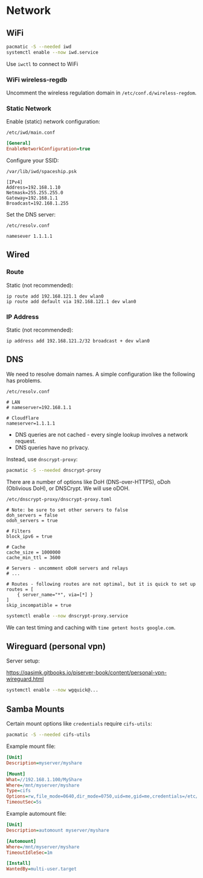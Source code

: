 # Network

## WiFi

```sh
pacmatic -S --needed iwd
systemctl enable --now iwd.service
```

Use `iwctl` to connect to WiFi


### WiFi wireless-regdb

Uncomment the wireless regulation domain in `/etc/conf.d/wireless-regdom`.


### Static Network

Enable (static) network configuration:

`/etc/iwd/main.conf`
```ini
[General]
EnableNetworkConfiguration=true
```

Configure your SSID:

`/var/lib/iwd/spaceship.psk`
```
[IPv4]
Address=192.168.1.10
Netmask=255.255.255.0
Gateway=192.168.1.1
Broadcast=192.168.1.255
```

Set the DNS server:

`/etc/resolv.conf`
```
namesever 1.1.1.1
```

## Wired

### Route

Static (not recommended):

```
ip route add 192.168.121.1 dev wlan0
ip route add default via 192.168.121.1 dev wlan0
```

### IP Address

Static (not recommended):

```
ip address add 192.168.121.2/32 broadcast + dev wlan0
```

## DNS

We need to resolve domain names. A simple configuration like the following has problems.

`/etc/resolv.conf`

```
# LAN
# nameserver=192.168.1.1

# Cloudflare
nameserver=1.1.1.1
```

* DNS queries are not cached - every single lookup involves a network request.
* DNS queries have no privacy.

Instead, use `dnscrypt-proxy`:

```sh
pacmatic -S --needed dnscrypt-proxy
```

There are a number of options like DoH (DNS-over-HTTPS), oDoh (Oblivious DoH), or DNSCrypt. We will use oDOH.

`/etc/dnscrypt-proxy/dnscrypt-proxy.toml`

```
# Note: be sure to set other servers to false
doh_servers = false
odoh_servers = true

# Filters
block_ipv6 = true

# Cache
cache_size = 1000000
cache_min_ttl = 3600

# Servers - uncomment oDoH servers and relays
# ...

# Routes - following routes are not optimal, but it is quick to set up
routes = [
    { server_name="*", via=[*] }
]
skip_incompatible = true
```

```sh
systemctl enable --now dnscrypt-proxy.service
````

We can test timing and caching with `time getent hosts google.com`.


## Wireguard (personal vpn)

Server setup:

<https://qasimk.gitbooks.io/piserver-book/content/personal-vpn-wireguard.html>

```sh
systemctl enable --now wgquick@...
```


## Samba Mounts

Certain mount options like `credentials` require `cifs-utils`:

```sh
pacmatic -S --needed cifs-utils
```

Example mount file:

```ini
[Unit]
Description=myserver/myshare

[Mount]
What=//192.168.1.100/MyShare
Where=/mnt/myserver/myshare
Type=cifs
Options=rw,file_mode=0640,dir_mode=0750,uid=me,gid=me,credentials=/etc/mnt-myserver.credentials
TimeoutSec=5s
```


Example automount file:

```ini
[Unit]
Description=automount myserver/myshare

[Automount]
Where=/mnt/myserver/myshare
TimeoutIdleSec=1m

[Install]
WantedBy=multi-user.target
```
